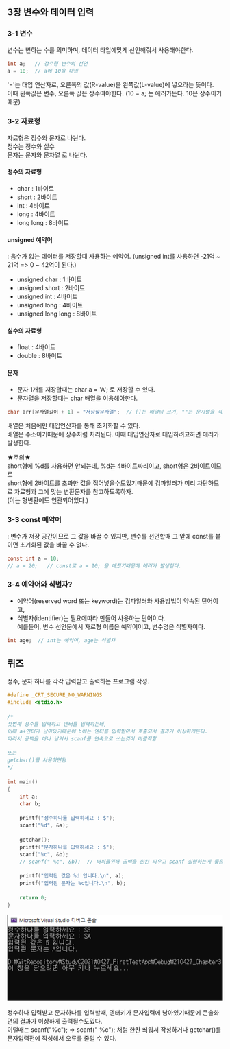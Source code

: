 ## 3장 변수와 데이터 입력

### 3-1 변수 
변수는 변하는 수를 의미하며, 데이터 타입에맞게 선언해줘서 사용해야한다.
```C
int a;   // 정수형 변수의 선언
a = 10;  // a에 10을 대입
```
'='는 대입 연산자로, 오른쪽의 값(R-value)을 왼쪽값(L-value)에 넣으라는 뜻이다. <br>
이때 왼쪽값은 변수, 오른쪽 값은 상수여야한다. (10 = a; 는 에러가뜬다. 10은 상수이기때문)

### 3-2 자료형
자료형은 정수와 문자로 나뉜다.<br>
정수는 정수와 실수<br>
문자는 문자와 문자열 로 나뉜다.<br>

#### 정수의 자료형 
- char  : 1바이트 <br>
- short : 2바이트 <br>
- int   : 4바이트 <br>
- long  : 4바이트 <br>
- long long : 8바이트 <br>

#### unsigned 예약어
: 음수가 없는 데이터를 저장할때 사용하는 예약어. (unsigned int를 사용하면 -21억 ~ 21억 => 0 ~ 42억이 된다.) <br>
- unsigned char  : 1바이트 <br>
- unsigned short : 2바이트 <br>
- unsigned int   : 4바이트 <br>
- unsigned long  : 4바이트 <br>
- unsigned long long : 8바이트 <br>

#### 실수의 자료형
- float  : 4바이트 <br>
- double : 8바이트 <br>

#### 문자
- 문자 1개를 저장할때는 char a = 'A'; 로 저장할 수 있다. <br>
- 문자열을 저장할때는 char 배열을 이용해야한다. <br>
```C
char arr[문자열길이 + 1] = "저장할문자열";  // []는 배열의 크기, ""는 문자열을 적으면된다.(+1은 맨끝에 null을 추가하기위함)
```
배열은 처음에만 대입연산자를 통해 초기화할 수 있다. <br>
배열은 주소이기때문에 상수처럼 처리된다. 이때 대입연산자로 대입하려고하면 에러가 발생한다. <br>

★주의★<br>
short형에 %d를 사용하면 안되는데, %d는 4바이트짜리이고, short형은 2바이트이므로 <br>
short형에 2바이트를 초과한 값을 집어넣을수도있기때문에 컴파일러가 미리 차단하므로 자료형과 그에 맞는 변환문자를 참고하도록하자.<br>
(이는 형변환에도 연관되어있다.)<br>

### 3-3 const 예약어
: 변수가 저장 공간이므로 그 값을 바꿀 수 있지만, 변수를 선언할때 그 앞에 const를 붙이면 초기화된 값을 바꿀 수 없다. <br>
```C
const int a = 10;  
// a = 20;   // const로 a = 10; 을 해줬기때문에 에러가 발생한다.
```

### 3-4 예약어와 식별자?
- 예약어(reserved word 또는 keyword)는 컴파일러와 사용방법이 약속된 단어이고,<br>
- 식별자(identifier)는 필요에따라 만들어 사용하는 단어이다.<br>
예를들어, 변수 선언문에서 자료형 이름은 예약어이고, 변수명은 식별자이다.<br>
```C
int age;  // int는 예약어, age는 식별자
```




## 퀴즈
정수, 문자 하나를 각각 입력받고 출력하는 프로그램 작성. <br>
```C
#define _CRT_SECURE_NO_WARNINGS
#include <stdio.h>

/*
첫번째 정수를 입력하고 엔터를 입력하는데,
이때 a+엔터가 남아있기때문에 b에는 엔터를 입력받아서 호출되서 결과가 이상하게뜬다.
따라서 공백을 하나 남겨서 scanf를 연속으로 쓰는것이 바람직함

또는
getchar()를 사용하면됨
*/

int main()
{
	int a;
	char b;

	printf("정수하나를 입력하세요 : $");
	scanf("%d", &a);
	
	getchar();  
	printf("문자하나를 입력하세요 : $");
	scanf("%c", &b);
	// scanf(" %c", &b);  // 버퍼를위해 공백을 한칸 띄우고 scanf 실행하는게 좋음

	printf("입력된 값은 %d 입니다.\n", a);
	printf("입력된 문자는 %c입니다.\n", b);

	return 0;
}

```
![3장테스트결과](https://github.com/SeoDongWoo1216/StudyC2021/blob/main/210427_Chapter3/result_Image/3.test.PNG)

정수하나 입력받고 문자하나를 입력할때, 엔터키가 문자입력에 남아있기때문에 콘솔화면의 결과가 이상하게 출력될수도있다.<br>
이럴때는 scanf("%c");  => scanf(" %c"); 처럼 한칸 띄워서 작성하거나 getchar()를 문자입력전에 작성해서 오류를 줄일 수 있다.<br>
